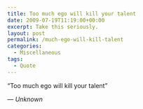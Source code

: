 ```yaml
---
title: Too much ego will kill your talent
date: 2009-07-19T11:19:00+00:00
excerpt: Take this seriously.
layout: post
permalink: /much-ego-will-kill-talent
categories:
  - Miscellaneous
tags:
  - Quote
---
```

<q>Too much ego will kill your talent</q>

— <cite>Unknown</cite>
